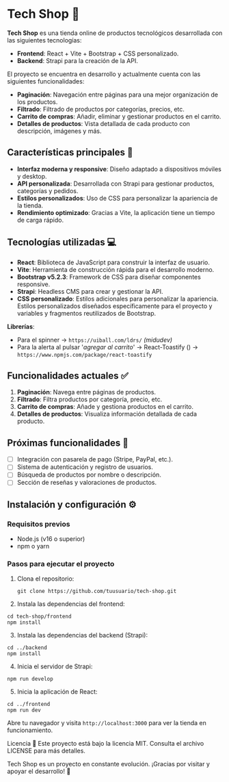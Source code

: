 # Tech Shop 🛒

**Tech Shop** es una tienda online de productos tecnológicos desarrollada con las siguientes tecnologías:

- **Frontend**: React + Vite + Bootstrap + CSS personalizado.
- **Backend**: Strapi para la creación de la API.

El proyecto se encuentra en desarrollo y actualmente cuenta con las siguientes funcionalidades:

- **Paginación**: Navegación entre páginas para una mejor organización de los productos.
- **Filtrado**: Filtrado de productos por categorías, precios, etc.
- **Carrito de compras**: Añadir, eliminar y gestionar productos en el carrito.
- **Detalles de productos**: Vista detallada de cada producto con descripción, imágenes y más.

## Características principales 🚀

- **Interfaz moderna y responsive**: Diseño adaptado a dispositivos móviles y desktop.
- **API personalizada**: Desarrollada con Strapi para gestionar productos, categorías y pedidos.
- **Estilos personalizados**: Uso de CSS para personalizar la apariencia de la tienda.
- **Rendimiento optimizado**: Gracias a Vite, la aplicación tiene un tiempo de carga rápido.

## Tecnologías utilizadas 💻

- **React**: Biblioteca de JavaScript para construir la interfaz de usuario.
- **Vite**: Herramienta de construcción rápida para el desarrollo moderno.
- **Bootstrap v5.2.3**: Framework de CSS para diseñar componentes responsive. 
- **Strapi**: Headless CMS para crear y gestionar la API.
- **CSS personalizado**: Estilos adicionales para personalizar la apariencia. Estilos personalizados diseñados específicamente para el proyecto y variables y fragmentos reutilizados de Bootstrap.

**Librerías**: 
- Para el spinner -> `https://uiball.com/ldrs/` *(midudev)*
- Para la alerta al pulsar '*agregar al carrito*' -> React-Toastify () -> `https://www.npmjs.com/package/react-toastify`
  
## Funcionalidades actuales ✅

1. **Paginación**: Navega entre páginas de productos.
2. **Filtrado**: Filtra productos por categoría, precio, etc.
3. **Carrito de compras**: Añade y gestiona productos en el carrito.
4. **Detalles de productos**: Visualiza información detallada de cada producto.

## Próximas funcionalidades 📅

- [ ] Integración con pasarela de pago (Stripe, PayPal, etc.).
- [ ] Sistema de autenticación y registro de usuarios.
- [ ] Búsqueda de productos por nombre o descripción.
- [ ] Sección de reseñas y valoraciones de productos.

## Instalación y configuración ⚙️

### Requisitos previos

- Node.js (v16 o superior)
- npm o yarn

### Pasos para ejecutar el proyecto

1. Clona el repositorio:
   ```
   git clone https://github.com/tuusuario/tech-shop.git
   ```
   
2. Instala las dependencias del frontend:


```
cd tech-shop/frontend
npm install
```

3. Instala las dependencias del backend (Strapi):

```
cd ../backend
npm install
```

4. Inicia el servidor de Strapi:
```
npm run develop
```

5. Inicia la aplicación de React:

```
cd ../frontend
npm run dev
```

Abre tu navegador y visita `http://localhost:3000` para ver la tienda en funcionamiento.


Licencia 📄
Este proyecto está bajo la licencia MIT. Consulta el archivo LICENSE para más detalles.

Tech Shop es un proyecto en constante evolución. ¡Gracias por visitar y apoyar el desarrollo! 🚀

